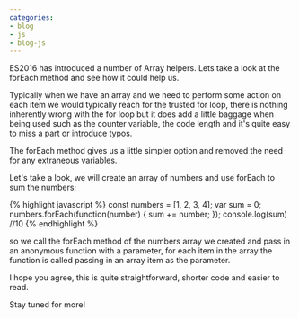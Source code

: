 ```yaml
---
categories:
- blog
- js
- blog-js
---
```


ES2016 has introduced a number of Array helpers. Lets take a look at the forEach method and see how it could help us.

Typically when we have an array and we need to perform some action on each item we would typically reach for the trusted for loop, there is nothing inherently wrong with the for loop but it does add a little baggage when being used such as the counter variable, the code length and it's quite easy to miss a part or introduce typos.

The forEach method gives us a little simpler option and removed the need for any extraneous variables.

Let's take a look, we will create an array of numbers and use forEach to sum the numbers;

{% highlight javascript %}
const numbers = [1, 2, 3, 4];
var sum = 0;
numbers.forEach(function(number) {
  sum += number;
});
console.log(sum) //10
{% endhighlight %}

so we call the forEach method of the numbers array we created and pass in an anonymous function with a parameter, for each item in the array the function is called passing in an array item as the parameter.

I hope you agree, this is quite straightforward, shorter code and easier to read.

Stay tuned for more!
